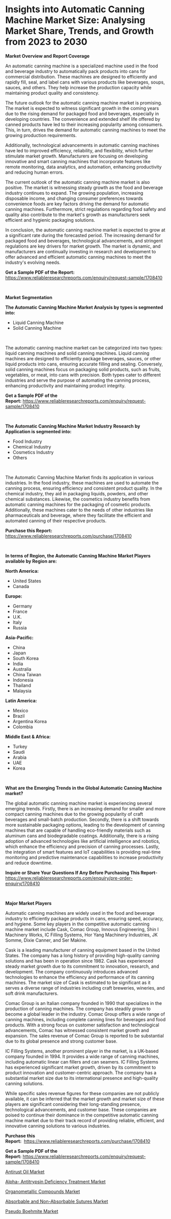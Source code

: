 <p><h1>Insights into Automatic Canning Machine Market Size: Analysing Market Share, Trends, and Growth from 2023 to 2030</h1></p><p><strong>Market Overview and Report Coverage</strong></p>
<p><p>An automatic canning machine is a specialized machine used in the food and beverage industry to automatically pack products into cans for commercial distribution. These machines are designed to efficiently and rapidly fill, seal, and label cans with various products like beverages, soups, sauces, and others. They help increase the production capacity while maintaining product quality and consistency.</p><p>The future outlook for the automatic canning machine market is promising. The market is expected to witness significant growth in the coming years due to the rising demand for packaged food and beverages, especially in developing countries. The convenience and extended shelf life offered by canned products have led to their increasing popularity among consumers. This, in turn, drives the demand for automatic canning machines to meet the growing production requirements.</p><p>Additionally, technological advancements in automatic canning machines have led to improved efficiency, reliability, and flexibility, which further stimulate market growth. Manufacturers are focusing on developing innovative and smart canning machines that incorporate features like remote monitoring, data analytics, and automation, enhancing productivity and reducing human errors.</p><p>The current outlook of the automatic canning machine market is also positive. The market is witnessing steady growth as the food and beverage industry continues to expand. The growing population, increasing disposable income, and changing consumer preferences towards convenience foods are key factors driving the demand for automatic canning machines. Furthermore, strict regulations regarding food safety and quality also contribute to the market's growth as manufacturers seek efficient and hygienic packaging solutions.</p><p>In conclusion, the automatic canning machine market is expected to grow at a significant rate during the forecasted period. The increasing demand for packaged food and beverages, technological advancements, and stringent regulations are key drivers for market growth. The market is dynamic, and manufacturers are continually investing in research and development to offer advanced and efficient automatic canning machines to meet the industry's evolving needs.</p></p>
<p><strong>Get a Sample PDF of the Report:</strong> <a href="https://www.reliableresearchreports.com/enquiry/request-sample/1708410">https://www.reliableresearchreports.com/enquiry/request-sample/1708410</a></p>
<p>&nbsp;</p>
<p><strong>Market Segmentation</strong></p>
<p><strong>The Automatic Canning Machine Market Analysis by types is segmented into:</strong></p>
<p><ul><li>Liquid Canning Machine</li><li>Solid Canning Machine</li></ul></p>
<p>&nbsp;</p>
<p><p>The automatic canning machine market can be categorized into two types: liquid canning machines and solid canning machines. Liquid canning machines are designed to efficiently package beverages, sauces, or other liquid products into cans, ensuring accurate filling and sealing. Conversely, solid canning machines focus on packaging solid products, such as fruits, vegetables, or meat, into cans with precision. Both types cater to different industries and serve the purpose of automating the canning process, enhancing productivity and maintaining product integrity.</p></p>
<p><strong>Get a Sample PDF of the Report:</strong>&nbsp;<a href="https://www.reliableresearchreports.com/enquiry/request-sample/1708410">https://www.reliableresearchreports.com/enquiry/request-sample/1708410</a></p>
<p>&nbsp;</p>
<p><strong>The Automatic Canning Machine Market Industry Research by Application is segmented into:</strong></p>
<p><ul><li>Food Industry</li><li>Chemical Industry</li><li>Cosmetics Industry</li><li>Others</li></ul></p>
<p>&nbsp;</p>
<p><p>The Automatic Canning Machine Market finds its application in various industries. In the food industry, these machines are used to automate the canning process, ensuring efficiency and consistent product quality. In the chemical industry, they aid in packaging liquids, powders, and other chemical substances. Likewise, the cosmetics industry benefits from automatic canning machines for the packaging of cosmetic products. Additionally, these machines cater to the needs of other industries like pharmaceuticals and beverage, where they facilitate the efficient and automated canning of their respective products.</p></p>
<p><strong>Purchase this Report:</strong>&nbsp; <a href="https://www.reliableresearchreports.com/purchase/1708410">https://www.reliableresearchreports.com/purchase/1708410</a></p>
<p>&nbsp;</p>
<p><strong>In terms of Region, the Automatic Canning Machine Market Players available by Region are:</strong></p>
<p>
    <p> <strong> North America: </strong>
        <ul>
            <li>United States</li>
            <li>Canada</li>
        </ul>
        </p> 
    <p> <strong> Europe: </strong>
        <ul>
            <li>Germany</li>
            <li>France</li>
            <li>U.K.</li>
            <li>Italy</li>
            <li>Russia</li>
        </ul>
        </p> 
    <p> <strong> Asia-Pacific: </strong>
        <ul>
            <li>China</li>
            <li>Japan</li>
            <li>South Korea</li>
            <li>India</li>
            <li>Australia</li>
            <li>China Taiwan</li>
            <li>Indonesia</li>
            <li>Thailand</li>
            <li>Malaysia</li>
        </ul>
        </p> 
    <p> <strong> Latin America: </strong>
        <ul>
            <li>Mexico</li>
            <li>Brazil</li>
            <li>Argentina Korea</li>
            <li>Colombia</li>
        </ul>
        </p> 
    <p> <strong> Middle East & Africa: </strong>
        <ul>
            <li>Turkey</li>
            <li>Saudi</li>
            <li>Arabia</li>
            <li>UAE</li>
            <li>Korea</li>
        </ul>
    </p>
    </p>
<p>&nbsp;</p>
<p><strong>What are the Emerging Trends in the Global Automatic Canning Machine market?</strong></p>
<p><p>The global automatic canning machine market is experiencing several emerging trends. Firstly, there is an increasing demand for smaller and more compact canning machines due to the growing popularity of craft beverages and small-batch production. Secondly, there is a shift towards more sustainable packaging options, leading to the development of canning machines that are capable of handling eco-friendly materials such as aluminum cans and biodegradable coatings. Additionally, there is a rising adoption of advanced technologies like artificial intelligence and robotics, which enhance the efficiency and precision of canning processes. Lastly, the integration of smart features and IoT capabilities is providing real-time monitoring and predictive maintenance capabilities to increase productivity and reduce downtime.</p></p>
<p><strong>Inquire or Share Your Questions If Any Before Purchasing This Report</strong>- <a href="https://www.reliableresearchreports.com/enquiry/pre-order-enquiry/1708410">https://www.reliableresearchreports.com/enquiry/pre-order-enquiry/1708410</a></p>
<p>&nbsp;</p>
<p><strong>Major Market Players</strong></p>
<p><p>Automatic canning machines are widely used in the food and beverage industry to efficiently package products in cans, ensuring speed, accuracy, and hygiene. Some key players in the competitive automatic canning machine market include Cask, Comac Group, Innovus Engineering, Shin I Machinery Works, IC Filling Systems, Hor Yang Machinery Industries, JK Somme, Dixie Canner, and Ser Makine. </p><p>Cask is a leading manufacturer of canning equipment based in the United States. The company has a long history of providing high-quality canning solutions and has been in operation since 1982. Cask has experienced steady market growth due to its commitment to innovation, research, and development. The company continuously introduces advanced technologies to enhance the efficiency and performance of its canning machines. The market size of Cask is estimated to be significant as it serves a diverse range of industries including craft breweries, wineries, and soft drink manufacturers.</p><p>Comac Group is an Italian company founded in 1990 that specializes in the production of canning machines. The company has steadily grown to become a global leader in the industry. Comac Group offers a wide range of canning machines, including complete canning lines for beverages and food products. With a strong focus on customer satisfaction and technological advancements, Comac has witnessed consistent market growth and expansion. The sales revenue of Comac Group is reported to be substantial due to its global presence and strong customer base.</p><p>IC Filling Systems, another prominent player in the market, is a UK-based company founded in 1994. It provides a wide range of canning machines, including automatic linear can fillers and can seamers. IC Filling Systems has experienced significant market growth, driven by its commitment to product innovation and customer-centric approach. The company has a substantial market size due to its international presence and high-quality canning solutions.</p><p>While specific sales revenue figures for these companies are not publicly available, it can be inferred that the market growth and market size of these players are significant considering their long-standing presence, technological advancements, and customer base. These companies are poised to continue their dominance in the competitive automatic canning machine market due to their track record of providing reliable, efficient, and innovative canning solutions to various industries.</p></p>
<p><strong>Purchase this Report:</strong>&nbsp;&nbsp;<a href="https://www.reliableresearchreports.com/purchase/1708410">https://www.reliableresearchreports.com/purchase/1708410</a></p>
<p></p>
<p><strong>Get a Sample PDF of the Report:</strong>&nbsp;<a href="https://www.reliableresearchreports.com/enquiry/request-sample/1708410">https://www.reliableresearchreports.com/enquiry/request-sample/1708410</a></p>
<p><p><a href="https://www.linkedin.com/pulse/antirust-oil-market-size-share-amp-trends-analysis-report-fgzie/">Antirust Oil Market</a></p><p><a href="https://medium.com/@mikemonahan1944/alpha-antitrypsin-deficiency-treatment-market-furnishes-information-on-market-share-market-7a9e917e8266">Alpha- Antitrypsin Deficiency Treatment Market</a></p><p><a href="https://www.linkedin.com/pulse/organometallic-compounds-market-challenges-opportunities-bjpae/">Organometallic Compounds Market</a></p><p><a href="https://medium.com/@nolalockman2023/absorbable-and-non-absorbable-sutures-market-size-cagr-trends-2024-2030-d1d4d3f61432">Absorbable and Non-Absorbable Sutures Market</a></p><p><a href="https://www.linkedin.com/pulse/pseudo-boehmite-market-size-share-amp-trends-analysis-report-iyale/">Pseudo Boehmite Market</a></p></p>